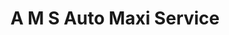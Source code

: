 ---
title: "A M S Auto Maxi Service"
url: /le-mans/a-m-s-auto-maxi-service/
shop: réparation de voitures
---